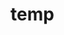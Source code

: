 # temp























































































































































































































































